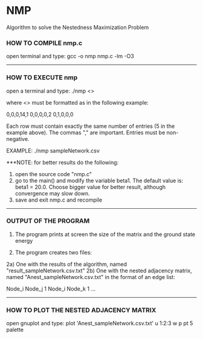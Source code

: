 # NMP
Algorithm to solve the Nestedness Maximization Problem



### HOW TO COMPILE nmp.c ###

open terminal and type: gcc -o nmp nmp.c -lm -O3

------------------------------------------------------------------------------------

### HOW TO EXECUTE nmp ###

open a terminal and type: ./nmp <<FILE CONTAINING THE BIPARTITE NETWORK>>

where <<FILE CONTAINING THE BIPARTITE NETWORK>> must be formatted as in the following example:

0,0,0,14,1
0,0,0,0,2
0,1,0,0,0

Each row must contain exactly the same number of entries (5 in the example above). 
The commas "," are important. 
Entries must be non-negative. 

EXAMPLE: ./nmp sampleNetwork.csv


***NOTE: for better results do the following:

1) open the source code "nmp.c"  
2) go to the main() and modify the variable beta1. The default value is: beta1 = 20.0. Choose bigger value for better result,  although convergence may slow down.
3) save and exit nmp.c and recompile

------------------------------------------------------------------------------------

### OUTPUT OF THE PROGRAM ###
1) The program prints at screen the size of the matrix and the ground state energy

2) The program creates two files:

2a) One with the results of the algorithm, named "result_sampleNetwork.csv.txt" 
2b) One with the nested adjacency matrix, named "Anest_sampleNetwork.csv.txt" in the format of an edge list:    

Node_i Node_j 1
Node_i Node_k 1
...

------------------------------------------------------------------------------------

### HOW TO PLOT THE NESTED ADJACENCY MATRIX ###

open gnuplot and type: plot 'Anest_sampleNetwork.csv.txt' u 1:2:3 w p pt 5 palette



